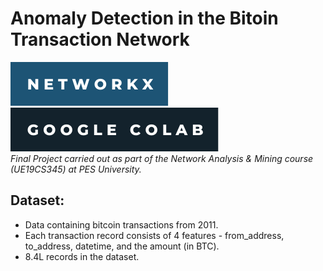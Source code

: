 # Anomaly Detection in the Bitoin Transaction Network
![***Output Screenshot 1***](networkx.svg) 
![***Output Screenshot 1***](colab.svg) \
*Final Project carried out as part of the Network Analysis & Mining course (UE19CS345) at PES University.*
## Dataset:
- Data containing bitcoin transactions from 2011.
- Each transaction record consists of 4 features - from_address, to_address, datetime, and the amount (in BTC).
- 8.4L records in the dataset.


